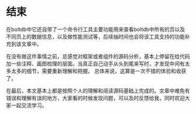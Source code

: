 # 结束

在boltdb中它还自带了一个命令行工具主要功能用来查看boltdb中所有的页以及不同页上的数据信息，以及做性能测试等，后续抽时间也会将该工具支持的功能补充到该文章中。

在没有做这件事情之前，总感觉对框架或者组件的源码分析，基本上停留在给代码加一些注释、画图梳理的层面。当真正自己动手从头到尾来写时，才发现中间有太多太多的细节，需要重新理解和把握。
总体来说，这算是一次不错的体验和收获了。

在最后，本文基本上都是按照个人的理解和阅读源码基础上完成的。文章中难免有错误和理解有误的地方，大家看的时候发现问题，可以及时反馈给我，同时欢迎大家一起交流学习。


